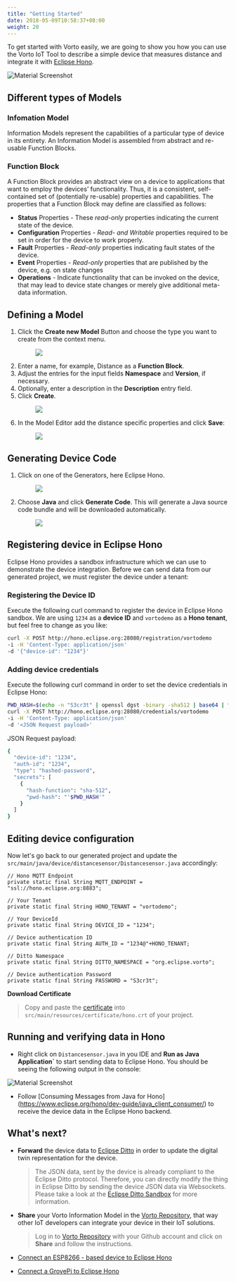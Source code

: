 ```yaml
---
title: "Getting Started"
date: 2018-05-09T10:58:37+08:00
weight: 20
---
```

To get started with Vorto easily, we are going to show you how you can use the Vorto IoT Tool to describe a simple device that measures distance and integrate it with [Eclipse Hono](https://www.eclipse.org/hono).

![Material Screenshot](/images/getting-started-ar2.png)


## Different types of Models
### Infomation Model

Information Models represent the capabilities of a particular type of device in its entirety. An Information Model is assembled from abstract and re-usable Function Blocks.

### Function Block

A Function Block provides an abstract view on a device to applications that want to employ the devices’ functionality. Thus, it is a consistent, self-contained set of (potentially re-usable) properties and capabilities.
The properties that a Function Block may define are classified as follows:

* **Status** Properties - These _read-only_ properties indicating the current state of the device. 
* **Configuration** Properties - _Read- and Writable_ properties required to be set in order for the device to work properly.
* **Fault** Properties - _Read-only_ properties indicating fault states of the device.
* **Event** Properties - _Read-only_ properties that are published by the device, e.g. on state changes
* **Operations** - Indicate functionality that can be invoked on the device, that may lead to device state changes or merely give additional meta-data information.


## Defining a Model

1. Click the **Create new Model** Button and choose the type you want to create from the context menu.
	<figure class="screenshot">
	<img src="/images/tutorials/getting_started/create_function_block_designer_btn.png">
	</figure> 
2. Enter a name, for example, Distance as a **Function Block**.
3. Adjust the entries for the input fields **Namespace** and **Version**, if necessary.
4. Optionally, enter a description in the **Description** entry field.
5. Click **Create**.
	<figure class="screenshot">
  	<img src="/images/tutorials/getting_started/create_function_block_designer_name.png">
	</figure>
6. In the Model Editor add the distance specific properties and click **Save**:
	<figure class="screenshot">
  	<img src="/images/tutorials/getting_started/create_function_block_editor.png">
	</figure>


## Generating Device Code
1. Click on one of the Generators, here Eclipse Hono.
	<figure class="screenshot">
  	<img src="/images/tutorials/getting_started/create_function_block_generator.png">
	</figure>
2. Choose **Java** and click **Generate Code**. This will generate a Java source code bundle and will be downloaded automatically.
	<figure class="screenshot">
  	<img src="/images/tutorials/getting_started/create_function_block_generator_hono.png">
	</figure> 

## Registering device in Eclipse Hono
Eclipse Hono provides a sandbox infrastructure which we can use to demonstrate the device integration. Before we can send data from our generated project, we must register the device under a tenant:

### Registering the Device ID

Execute the following curl command to register the device in Eclipse Hono sandbox. We are using ```1234``` as a **device ID** and ```vortodemo``` as a **Hono tenant**, but feel free to change as you like: 

```sh
curl -X POST http://hono.eclipse.org:28080/registration/vortodemo
-i -H 'Content-Type: application/json'
-d '{"device-id": "1234"}'
```

### Adding device credentials

Execute the following curl command in order to set the device credentials in Eclipse Hono:

```sh
PWD_HASH=$(echo -n "S3cr3t" | openssl dgst -binary -sha512 | base64 | tr -d '\n') 
curl -X POST http://hono.eclipse.org:28080/credentials/vortodemo
-i -H 'Content-Type: application/json'
-d '<JSON Request payload>' 
```

JSON Request payload:
```sh
{
  "device-id": "1234",
  "auth-id": "1234",
  "type": "hashed-password",
  "secrets": [
    {
      "hash-function": "sha-512",
      "pwd-hash": "'$PWD_HASH'"
    }
  ]
}
```

## Editing device configuration

Now let's go back to our generated project and update the `src/main/java/device/distancesensor/Distancesensor.java` accordingly:

	// Hono MQTT Endpoint
	private static final String MQTT_ENDPOINT = "ssl://hono.eclipse.org:8883";

	// Your Tenant
	private static final String HONO_TENANT = "vortodemo";

	// Your DeviceId
	private static final String DEVICE_ID = "1234";
	
	// Device authentication ID
	private static final String AUTH_ID = "1234@"+HONO_TENANT;
	
	// Ditto Namespace
	private static final String DITTO_NAMESPACE = "org.eclipse.vorto";

	// Device authentication Password
	private static final String PASSWORD = "S3cr3t";

**Download Certificate**

> Copy and paste the [certificate](https://letsencrypt.org/certs/lets-encrypt-x3-cross-signed.pem.txt) into `src/main/resources/certificate/hono.crt` of your project.

## Running and verifying data in Hono

- Right click on `Distancesensor.java` in you IDE and **Run as Java Application`** to start sending data to Eclipse Hono. You should be seeing the following output in the console:

![Material Screenshot](/images/run_java.PNG)


- Follow [Consuming Messages from Java for Hono] (https://www.eclipse.org/hono/dev-guide/java_client_consumer/) to receive the device data in the Eclipse Hono backend.

## What's next? 

- **Forward** the device data to [Eclipse Ditto](https://ditto.eclipse.org) in order to update the digital twin representation for the device. 

	> The JSON data, sent by the device is already compliant to the Eclipse Ditto protocol. Therefore, you can directly modify the thing in Eclipse Ditto by sending the device JSON data via Websockets. Please take a look at the [Eclipse Ditto Sandbox](https://ditto.eclipse.org) for more information. 
	
- **Share** your Vorto Information Model in the [Vorto Repository](http://vorto.eclipse.org), that way other IoT developers can integrate your device in their IoT solutions.

	> Log in to [Vorto Repository](http://vorto.eclipse.org) with your Github account and click on **Share** and follow the instructions. 
	
- [Connect an ESP8266 - based device to Eclipse Hono](../tutorials/#connecting-a-esp8266-arduino)
- [Connect a GrovePi to Eclipse Hono](../tutorials/#connecting-a-grovepi)